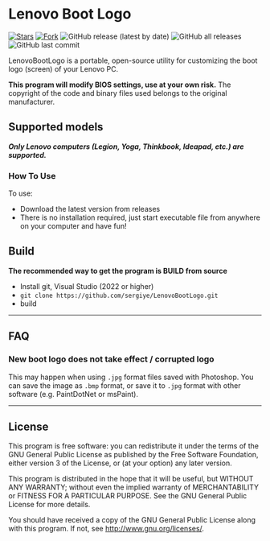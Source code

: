 # Lenovo Boot Logo

[![Stars](https://img.shields.io/github/stars/sergiye/LenovoBootLogo?style=flat-square)](https://github.com/sergiye/LenovoBootLogo/stargazers)
[![Fork](https://img.shields.io/github/forks/sergiye/LenovoBootLogo?style=flat-square)](https://github.com/sergiye/LenovoBootLogo/fork)
![GitHub release (latest by date)](https://img.shields.io/github/v/release/sergiye/LenovoBootLogo?style=plastic)
![GitHub all releases](https://img.shields.io/github/downloads/sergiye/LenovoBootLogo/total?style=plastic)
![GitHub last commit](https://img.shields.io/github/last-commit/sergiye/LenovoBootLogo?style=plastic)


LenovoBootLogo is a portable, open-source utility for customizing the boot logo (screen) of your Lenovo PC.

**This program will modify BIOS settings, use at your own risk.** The copyright of the code and binary files used belongs to the original manufacturer.

## Supported models

***Only Lenovo computers (Legion, Yoga, Thinkbook, Ideapad, etc.) are supported.***

### How To Use

To use:
* Download the latest version from releases
* There is no installation required, just start executable file from anywhere on your computer and have fun!


## Build

**The recommended way to get the program is BUILD from source**
- Install git, Visual Studio (2022 or higher)
- `git clone https://github.com/sergiye/LenovoBootLogo.git`
- build

----

## FAQ

### New boot logo does not take effect / corrupted logo

This may happen when using `.jpg` format files saved with Photoshop. You can save the image as `.bmp` format, or save it to `.jpg` format with other software (e.g. PaintDotNet or msPaint).

----

## License

This program is free software: you can redistribute it under the terms of the GNU General Public License as published by the Free Software Foundation, either version 3 of the License, or (at your option) any later version.

This program is distributed in the hope that it will be useful, but WITHOUT ANY WARRANTY; without even the implied warranty of MERCHANTABILITY or FITNESS FOR A PARTICULAR PURPOSE.  See the GNU General Public License for more details.

You should have received a copy of the GNU General Public License  along with this program.  If not, see http://www.gnu.org/licenses/.
